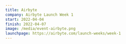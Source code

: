 ```yaml
---
title: Airbyte
company: Airbyte Launch Week 1
start: 2022-04-04
finish: 2022-04-07
image: /media/event-airbyte.png
launchpage: https://airbyte.com/launch-weeks/week-1
---
```


